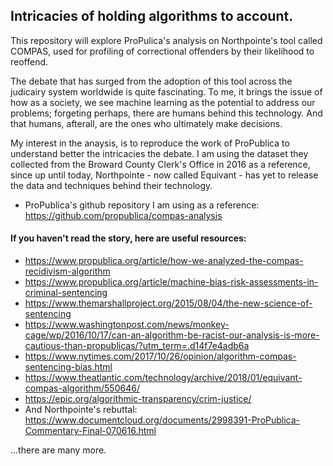 ## Intricacies of holding algorithms to account.
This repository will explore ProPulica's analysis on Northpointe's tool called COMPAS, used for profiling of correctional offenders by their likelihood to reoffend.

The debate that has surged from the adoption of this tool across the judicairy system worldwide is quite fascinating. To me, it brings the issue of how as a society, we see machine learning as the potential to address our problems; forgeting perhaps, there are humans behind this technology. And that humans, afterall, are the ones who ultimately make decisions. 


My interest in the anaysis, is to reproduce the work of ProPublica to understand better the intricacies the debate. 
I am using the dataset they collected from the Broward County Clerk's Office in 2016 as a reference, since up until today, Northpointe - now called Equivant - has yet to release the data and techniques behind their technology. 


* ProPublica's github repository I am using as a reference: https://github.com/propublica/compas-analysis


#### If you haven't read the story, here are useful resources:
- https://www.propublica.org/article/how-we-analyzed-the-compas-recidivism-algorithm
- https://www.propublica.org/article/machine-bias-risk-assessments-in-criminal-sentencing
- https://www.themarshallproject.org/2015/08/04/the-new-science-of-sentencing
- https://www.washingtonpost.com/news/monkey-cage/wp/2016/10/17/can-an-algorithm-be-racist-our-analysis-is-more-cautious-than-propublicas/?utm_term=.d14f7e4adb6a
- https://www.nytimes.com/2017/10/26/opinion/algorithm-compas-sentencing-bias.html
- https://www.theatlantic.com/technology/archive/2018/01/equivant-compas-algorithm/550646/
- https://epic.org/algorithmic-transparency/crim-justice/
- And Northpointe's rebuttal: https://www.documentcloud.org/documents/2998391-ProPublica-Commentary-Final-070616.html

...there are many more.
